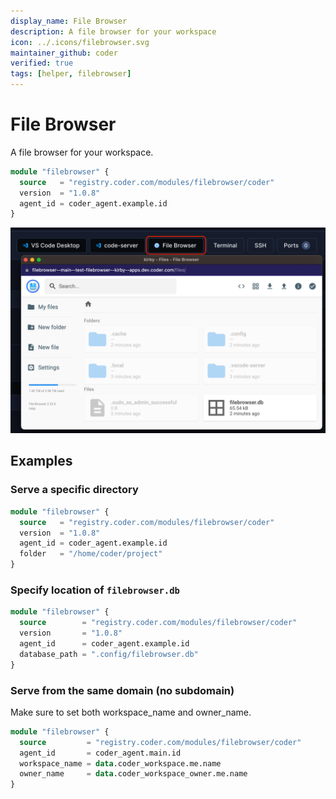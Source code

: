 ```yaml
---
display_name: File Browser
description: A file browser for your workspace
icon: ../.icons/filebrowser.svg
maintainer_github: coder
verified: true
tags: [helper, filebrowser]
---
```


# File Browser

A file browser for your workspace.

```tf
module "filebrowser" {
  source   = "registry.coder.com/modules/filebrowser/coder"
  version  = "1.0.8"
  agent_id = coder_agent.example.id
}
```

![Filebrowsing Example](../.images/filebrowser.png)

## Examples

### Serve a specific directory

```tf
module "filebrowser" {
  source   = "registry.coder.com/modules/filebrowser/coder"
  version  = "1.0.8"
  agent_id = coder_agent.example.id
  folder   = "/home/coder/project"
}
```

### Specify location of `filebrowser.db`

```tf
module "filebrowser" {
  source        = "registry.coder.com/modules/filebrowser/coder"
  version       = "1.0.8"
  agent_id      = coder_agent.example.id
  database_path = ".config/filebrowser.db"
}
```

### Serve from the same domain (no subdomain)

Make sure to set both workspace_name and owner_name.

```tf
module "filebrowser" {
  source         = "registry.coder.com/modules/filebrowser/coder"
  agent_id       = coder_agent.main.id
  workspace_name = data.coder_workspace.me.name
  owner_name     = data.coder_workspace_owner.me.name
}
```